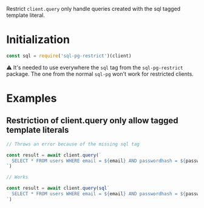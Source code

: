 Restrict `client.query` only handle queries created with the sql tagged template literal.

# Initialization

```javascript
const sql = require('sql-pg-restrict')(client)
```

:warning: It's needed to use everywhere the `sql` tag from the `sql-pg-restrict` package. The one from the normal `sql-pg` won't work for restricted clients.

# Examples

## Restriction of client.query only allow tagged template literals

```javascript
// Throws an error because of the missing sql tag

const result = await client.query(`
  SELECT * FROM users WHERE email = ${email} AND passwordhash = ${passwordhash}
`)

// Works

const result = await client.query(sql`
  SELECT * FROM users WHERE email = ${email} AND passwordhash = ${passwordhash}
`)
```
